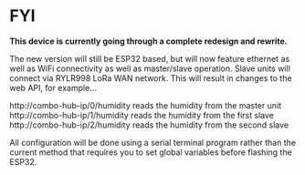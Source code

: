 # FYI

**This device is currently going through a complete redesign and rewrite.**

The new version will still be ESP32 based, but will now feature ethernet as well as WiFi connectivity as well as master/slave operation. Slave units will connect via RYLR998 LoRa WAN network. This will result in changes to the web API, for example...

http://combo-hub-ip/0/humidity reads the humidity from the master unit<br>
http://combo-hub-ip/1/humidity reads the humidity from the first slave<br>
http://combo-hub-ip/2/humidity reads the humidity from the second slave<br>

All configuration will be done using a serial terminal program rather than the current method that requires you to set global variables before flashing the ESP32.
